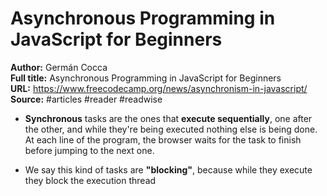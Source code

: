 # Asynchronous Programming in JavaScript for Beginners

**Author:** Germán Cocca  
**Full title:** Asynchronous Programming in JavaScript for Beginners  
**URL:** https://www.freecodecamp.org/news/asynchronism-in-javascript/  
**Source:** #articles #reader #readwise

- **Synchronous** tasks are the ones that **execute sequentially**, one after the other, and while they're being executed nothing else is being done. At each line of the program, the browser waits for the task to finish before jumping to the next one. 
   
- We say this kind of tasks are **"blocking"**, because while they execute they block the execution thread 
   
